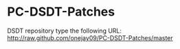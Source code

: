 # PC-DSDT-Patches
DSDT repository
type the following URL: http://raw.github.com/onejay09/PC-DSDT-Patches/master
